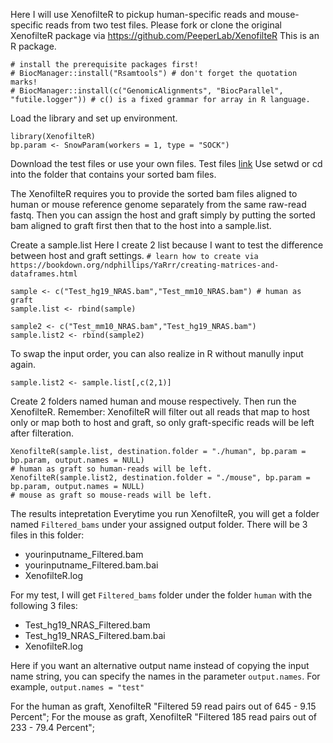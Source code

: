 Here I will use XenofilteR to pickup human-specific reads and mouse-specific reads from two test files.
Please fork or clone the original XenofilteR package via https://github.com/PeeperLab/XenofilteR
This is an R package.
```
# install the prerequisite packages first!
# BiocManager::install("Rsamtools") # don't forget the quotation marks!
# BiocManager::install(c("GenomicAlignments", "BiocParallel", "futile.logger")) # c() is a fixed grammar for array in R language.
```
Load the library and set up environment.
```
library(XenofilteR)
bp.param <- SnowParam(workers = 1, type = "SOCK")
```

Download the test files or use your own files. Test files [link](https://github.com/PeeperLab/XenofilteR/tree/master/inst/extdata)
Use setwd or cd into the folder that contains your sorted bam files.

The XenofilteR requires you to provide the sorted bam files aligned to human or mouse reference genome separately from the same raw-read fastq.
Then you can assign the host and graft simply by putting the sorted bam aligned to graft first then that to the host into a sample.list.

Create a sample.list 
Here I create 2 list because I want to test the difference between host and graft settings.
`# learn how to create via https://bookdown.org/ndphillips/YaRrr/creating-matrices-and-dataframes.html`
```
sample <- c("Test_hg19_NRAS.bam","Test_mm10_NRAS.bam") # human as graft
sample.list <- rbind(sample)

sample2 <- c("Test_mm10_NRAS.bam","Test_hg19_NRAS.bam")
sample.list2 <- rbind(sample2)
```
To swap the input order, you can also realize in R without manully input again.

`sample.list2 <- sample.list[,c(2,1)]`

Create 2 folders named human and mouse respectively. Then run the XenofilteR. Remember:
XenofilteR will filter out all reads that map to host only or map both to host and graft, so only graft-specific reads will be left after filteration.

```
XenofilteR(sample.list, destination.folder = "./human", bp.param = bp.param, output.names = NULL) 
# human as graft so human-reads will be left.
XenofilteR(sample.list2, destination.folder = "./mouse", bp.param = bp.param, output.names = NULL) 
# mouse as graft so mouse-reads will be left.
```
The results intepretation
Everytime you run XenofilteR, you will get a folder named `Filtered_bams` under your assigned output folder.
There will be 3 files in this folder: 
- yourinputname_Filtered.bam
- yourinputname_Filtered.bam.bai
- XenofilteR.log

For my test, I will get `Filtered_bams` folder under the folder `human` with the following 3 files:
- Test_hg19_NRAS_Filtered.bam
- Test_hg19_NRAS_Filtered.bam.bai
- XenofilteR.log

Here if you want an alternative output name instead of copying the input name string, you can specify the names in the parameter `output.names`.
For example, `output.names = "test"`

For the human as graft, XenofilteR "Filtered 59 read pairs out of 645  -  9.15 Percent";
For the mouse as graft, XenofilteR "Filtered 185 read pairs out of 233  -  79.4 Percent";

